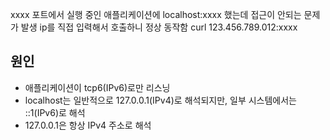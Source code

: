 xxxx 포트에서 실행 중인 애플리케이션에 localhost:xxxx 했는데 접근이 안되는 문제가 발생
ip를 직접 입력해서 호출하니 정상 동작함 curl 123.456.789.012:xxxx

## 원인
- 애플리케이션이 tcp6(IPv6)로만 리스닝
- localhost는 일반적으로 127.0.0.1(IPv4)로 해석되지만, 일부 시스템에서는 ::1(IPv6)로 해석
- 127.0.0.1은 항상 IPv4 주소로 해석